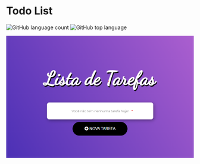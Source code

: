# Todo List
![GitHub language count](https://img.shields.io/github/languages/count/mateuzus/todo-list?style=plastic)
![GitHub top language](https://img.shields.io/github/languages/top/mateuzus/todo-list)
<p align="center">
<img src="src/assets/screen.png">
</p>
